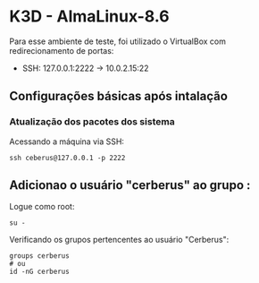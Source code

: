 # K3D - AlmaLinux-8.6
Para esse ambiente de teste, foi utilizado o VirtualBox com redirecionamento de portas:
* SSH: 127.0.0.1:2222 -> 10.0.2.15:22

## Configurações básicas após intalação
### Atualização dos pacotes dos sistema
Acessando a máquina via SSH:

    ssh ceberus@127.0.0.1 -p 2222
    
## Adicionao o usuário "cerberus" ao grupo :
Logue como root:

    su - 

Verificando os grupos pertencentes ao usuário "Cerberus":
    
    groups cerberus
    # ou
    id -nG cerberus

